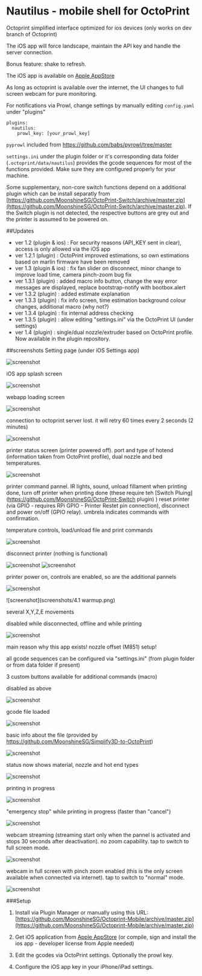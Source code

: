 # Nautilus - mobile shell for OctoPrint


Octoprint simplified interface optimized for ios devices (only works on dev branch of Octoprint)

The iOS app will force landscape, maintain the API key and handle the server connection.

Bonus feature: shake to refresh.

The iOS app is available on [Apple AppStore](https://itunes.apple.com/us/app/id1125992543)

As long as octoprint is available over the internet, the UI changes to full screen webcam for pure monitoring. 

For notifications via Prowl, change settings by manually editing `config.yaml` under "plugins"

```
plugins:
  nautilus:
    prowl_key: [your_prowl_key]
```

`pyprowl` included from https://github.com/babs/pyrowl/tree/master

`settings.ini` under the plugin folder or it's corresponding data folder (`.octoprint/data/nautilus`) provides the gcode sequences for most of the functions provided. Make sure they are configured properly for your machine.

Some supplementary, non-core switch functions depend on a additional plugin which can be install separatly from [https://github.com/MoonshineSG/OctoPrint-Switch/archive/master.zip](https://github.com/MoonshineSG/OctoPrint-Switch/archive/master.zip). If the Switch plugin is not detected, the respective buttons are grey out and the printer is assumed to be powered on.


##Updates
 
 - ver 1.2  (plugin & ios) : For security reasons (API_KEY sent in clear), access is only allowed via the iOS app
 - ver 1.2.1 (plugin) : OctoPrint improved estimations, so own estimations based on marlin firmware have been removed
 - ver 1.3 (plugin & ios) : fix fan slider on disconnect, minor change to improve load time, camera pinch-zoom bug fix
 - ver 1.3.1 (plugin) : added macro info button, change the  way error messages are displayed, replace bootstrap-notify with bootbox.alert
 - ver 1.3.2 (plugin) : added estimate explanation
 - ver 1.3.3 (plugin) : fix info screen, time estimation background colour changes, additional macro (why not?)
 - ver 1.3.4 (plugin) : fix internal address checking
 - ver 1.3.5 (plugin) : allow editing "settings.ini" via the OctoPrint UI (under settings)
 - ver 1.4   (plugin) : single/dual nozzle/extruder based on OctoPrint profile. Now available in the plugin repository.
 
##screenshots
Setting page (under iOS Settings app)

![screenshot](screenshots/0.settings.png)

iOS app splash screen

![screenshot](screenshots/1.load.png)

webapp loading screen

![screenshot](screenshots/1.loading.png)

connection to octoprint server lost. it will retry 60 times every 2 seconds (2 minutes)

![screenshot](screenshots/2.diconnected.png)

printer status screen (printer powered off). port and type of hotend (information taken from OctoPrint profile), dual nozzle and bed temperatures. 


![screenshot](screenshots/3.main_operational.png)

printer command pannel. IR lights, sound, unload fillament when printing done, turn off printer when printing done (these require teh [Switch Pluing](https://github.com/MoonshineSG/OctoPrint-Switch plugin) )
reset printer (via GPIO - requires RPi GPIO - Printer Restet pin connection), disconnect and power on/off (GPIO relay). umbrela indicates commands with confirmation.  

temperature controls, load/unload file and print commands

![screenshot](screenshots/3.main_power_off.png)

disconnect printer (nothing is functional)

![screenshot](screenshots/3.main.png)
![screenshot](screenshots/3.offline.png)

printer power on, controls are enabled, so are the additional pannels

![screenshot](screenshots/4.1power_on.png)

![screenshot](screenshots/4.1 warmup.png)

several X,Y,Z,E movements

disabled while disconnected, offline and while printing

![screenshot](screenshots/4.movement.png)

main reason why this app exists! nozzle offset (M851) setup!

all gcode sequences can be configured via "settings.ini" (from plugin folder or from data folder if present)

3 custom buttons available for additional commands (macro)

disabled as above

![screenshot](screenshots/4.offset.png)

gcode file loaded

![screenshot](screenshots/9.file_loaded.png)

basic info about the file (provided by https://github.com/MoonshineSG/Simplify3D-to-OctoPrint)

![screenshot](screenshots/10.file_info.png)

status now shows material, nozzle and hot end types 

![screenshot](screenshots/11.main_file_loaded.png)

printing in progress

![screenshot](screenshots/12.printing.gif)

"emergency stop" while printing in progress (faster than "cancel")

![screenshot](screenshots/12.printing_main.png)

webcam streaming (streaming start only when the pannel is activated and stops 30 seconds after deactivation). no zoom capability. tap to switch to full screen mode.

![screenshot](screenshots/13.camera.png)

webcam in full screen with pinch zoom enabled (this is the only screen available when connected via internet). tap to switch to "normal" mode.

![screenshot](screenshots/14.camera_fill.png)


###Setup

1. Install via Plugin Manager or manually using this URL: [https://github.com/MoonshineSG/Octoprint-Mobile/archive/master.zip](https://github.com/MoonshineSG/Octoprint-Mobile/archive/master.zip)

2. Get iOS application from [Apple AppStore](https://itunes.apple.com/us/app/id1125992543) (or compile, sign and install the ios app - developer license from Apple needed)

3. Edit the gcodes via OctoPrint settings. Optionally the prowl key.

4. Configure the iOS app key in your iPhone/iPad settings.

